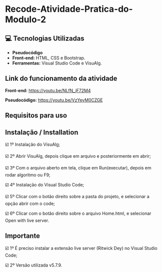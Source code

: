 # Recode-Atividade-Pratica-do-Modulo-2
 ## :computer: Tecnologias Utilizadas

* **Pseudocódigo** 
* **Front-end:** HTML, CSS e Bootstrap.
* **Ferramentas:** Visual Studio Code e VisuAlg. 

## Link do funcionamento da atividade

**Front-end:** https://youtu.be/NLfN_jF72M4

**Pseudocódigo:** https://youtu.be/VzYeyM0CZGE

## Requisitos para uso

## Instalação / Installation


☑️ 1º Instalação do VisuAlg;

☑️ 2º Abrir VisuAlg, depois clique em arquivo e posteriormente em abrir;

☑️ 3º Com o arquivo aberto em tela, clique em Run(executar), depois em rodar algoritmo ou F9;

☑️ 4º Instalação do Visual Studio Code;

☑️ 5º Clicar com o botão direito sobre a pasta do projeto, e selecionar a opção abrir com o code;

☑️ 6º Clicar com o botão direito sobre o arquivo Home.html, e selecionar Open with live server.

## Importante

☑️ 1º É preciso instalar a extensão live server (Ritwick Dey) no Visual Studio Code;

☑️ 2º Versão utilizada v5.7.9.
